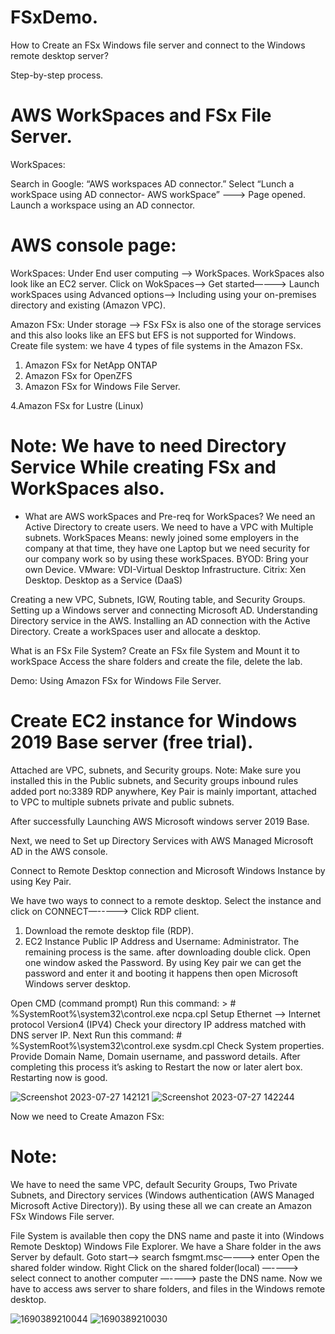 # FSxDemo.
How to Create an FSx Windows file server and connect to the Windows remote desktop server?

Step-by-step process. 

# AWS WorkSpaces and FSx File Server. 

WorkSpaces: 

Search in Google: “AWS workspaces AD connector.”
Select “Lunch a workSpace using AD connector- AWS workSpace” —--> Page opened. 
Launch a workspace using an AD connector.

# AWS console page: 
WorkSpaces:
Under End user computing —-> WorkSpaces. WorkSpaces also look like an EC2 server.
Click on WokSpaces—-> Get started—---> Launch workSpaces using Advanced options—-> Including using your on-premises directory and existing (Amazon VPC).
 
Amazon FSx:
Under storage —-> FSx 
FSx is also one of the storage services and this also looks like an EFS but EFS is not supported for Windows.
Create file system: we have 4 types of file systems in the Amazon FSx.
1. Amazon FSx for NetApp ONTAP
2. Amazon FSx for OpenZFS
3. Amazon FSx for Windows File Server.
   
4.Amazon FSx for Lustre (Linux)


# Note: We have to need Directory Service While creating FSx and WorkSpaces also. 

* What are AWS workSpaces and Pre-req for WorkSpaces?
We need an Active Directory to create users.
We need to have a VPC with Multiple subnets.
WorkSpaces Means: newly joined some employers in the company at that time, they have one Laptop but we need security for our company work so by using these workSpaces. 
BYOD: Bring your own Device.
VMware: VDI-Virtual Desktop Infrastructure.
Citrix: Xen Desktop.
Desktop as a Service (DaaS)

Creating a new VPC, Subnets, IGW, Routing table, and Security Groups.
Setting up a Windows server and connecting Microsoft AD. 
Understanding Directory service in the AWS.
Installing an AD connection with the Active Directory.
Create a workSpaces user and allocate a desktop.

What is an FSx File System?
Create an FSx file System and Mount it to workSpace Access the share folders and create the file, delete the lab.

Demo: Using Amazon FSx for Windows File Server.

# Create EC2 instance for Windows 2019 Base server (free trial).
Attached are VPC, subnets, and Security groups.
Note: Make sure you installed this in the Public subnets, and Security groups inbound rules added port no:3389 RDP anywhere, Key Pair is mainly important, attached to VPC to multiple subnets private and public subnets. 

After successfully Launching AWS Microsoft windows server 2019 Base.

Next, we need to Set up Directory Services with AWS Managed Microsoft AD in the AWS console.

Connect to Remote Desktop connection and Microsoft Windows Instance by using Key Pair. 

We have two ways to connect to a remote desktop.
Select the instance and click on CONNECT—-----> Click RDP client.
1. Download the remote desktop file (RDP).
2. EC2 Instance Public IP Address and Username: Administrator.
 The remaining process is the same. 
after downloading double click. Open one window asked the Password. By using Key pair we can get the password and enter it and booting it happens then open Microsoft Windows server desktop. 

Open CMD (command prompt)
Run this command: > # %SystemRoot%\system32\control.exe ncpa.cpl
Setup Ethernet —-> Internet protocol Version4 (IPV4)
Check your directory IP address matched with DNS server IP.
Next
Run this command: # %SystemRoot%\system32\control.exe sysdm.cpl
Check System properties. Provide Domain Name, Domain username, and password details. 
After completing this process it’s asking to Restart the now or later alert box. Restarting now is good.

![Screenshot 2023-07-27 142121](https://github.com/vijayaratnakumari/FSxDemo/assets/78976740/b116ed3a-25c4-43df-90f0-8bce68e77a1e)
![Screenshot 2023-07-27 142244](https://github.com/vijayaratnakumari/FSxDemo/assets/78976740/80592b7f-9a84-4a2b-8936-772429b2d21f)


Now we need to Create Amazon FSx:
# Note: 
We have to need the same VPC, default Security Groups, Two Private Subnets, and Directory services (Windows authentication (AWS Managed Microsoft Active Directory)). 
By using these all we can create an Amazon FSx Windows File server.

File System is available then copy the DNS name and paste it into (Windows Remote Desktop) Windows File Explorer. We have a Share folder in the aws Server by default. 
Goto start—-> search fsmgmt.msc—---> enter
Open the shared folder window. Right Click on the shared folder(local) —----> select connect to another computer —----> paste the DNS name. Now we have to access aws server to share folders, and files in the Windows remote desktop.

![1690389210044](https://github.com/vijayaratnakumari/FSxDemo/assets/78976740/27f11cdb-b58b-446c-b72c-c7bf7fd37ee9)
![1690389210030](https://github.com/vijayaratnakumari/FSxDemo/assets/78976740/ff3f04fd-1757-4f7c-a67e-1462d5ce59cd)
